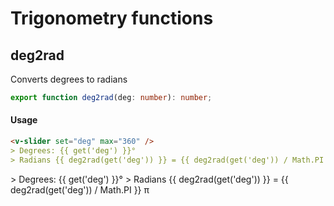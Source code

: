 # Trigonometry functions

## deg2rad

Converts degrees to radians

```ts
export function deg2rad(deg: number): number;
```

#### Usage

```md
<v-slider set="deg" max="360" />
> Degrees: {{ get('deg') }}°
> Radians {{ deg2rad(get('deg')) }} = {{ deg2rad(get('deg')) / Math.PI }} π
```

<v-slider set="deg" max="360" />
> Degrees: {{ get('deg') }}°
> Radians {{ deg2rad(get('deg')) }} = {{ deg2rad(get('deg')) / Math.PI }} π

